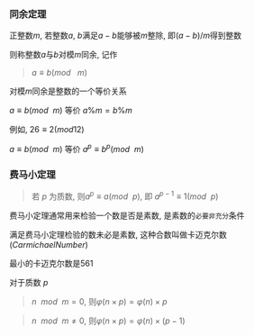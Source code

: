 <!--
 * @Description: 
 * @Version: 1.0
 * @Autor: DaLao
 * @Email: dalao_li@163.com
 * @Date: 2021-01-26 21:24:35
 * @LastEditors: dalao
 * @LastEditTime: 2022-04-10 00:34:46
-->

### 同余定理

正整数$m$, 若整数$a$, $b$满足$a-b$能够被$m$整除, 即$(a-b)/m$得到整数

则称整数$a$与$b$对模$m$同余, 记作

> $a≡b(mod$ &nbsp; $m)$

对模$m$同余是整数的一个等价关系

$a≡b(mod$ &nbsp;$m)$ 等价 $a\%m = b\%m$

例如, $26≡2(mod 12)$

$a≡b(mod$ &nbsp;$m)$ 等价 $a^{p}≡b^{p} (mod$ &nbsp;$m)$



### 费马小定理

>若 $p$ 为质数, 则$a^{p}≡a(mod$ &nbsp;$p)$, 即 $a^{p-1}≡1(mod$ &nbsp;$p)$

费马小定理通常用来检验一个数是否是素数, 是素数的`必要非充分`条件

满足费马小定理检验的数未必是素数, 这种合数叫做卡迈克尔数($Carmichael Number$)

最小的卡迈克尔数是$561$

对于质数 $p$  

> $n$&nbsp; $mod$ &nbsp;$m = 0$, 则$\varphi(n \times p) = \varphi(n) \times p$  

> $n$&nbsp; $mod$ &nbsp;$m \ne 0$, 则$\varphi(n \times p) = \varphi(n) \times (p-1)$